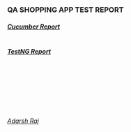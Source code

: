 ### QA SHOPPING APP TEST REPORT

##### <a href="report/cucumber/index.html" target="_blank">Cucumber Report </a><br/><br/>
##### <a href="report/testng/index.html" target="_blank">TestNG Report </a><br/><br/><br/><br/><br/><br/><br/><br/>

###### <a href="https://cloudians.netlify.app/" target="_blank">Adarsh Raj</a>
